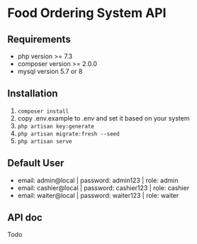 # Food Ordering System API

## Requirements
- php version >= 7.3
- composer version >= 2.0.0
- mysql version 5.7 or 8

## Installation
1. `composer install`
1. copy .env.example to .env and set it based on your system
1. `php artisan key:generate`
1. `php artisan migrate:fresh --seed`
1. `php artisan serve`

## Default User
- email: admin@local | password: admin123 | role: admin
- email: cashier@local | password: cashier123 | role: cashier
- email: waiter@local | password: waiter123 | role: waiter

## API doc
Todo
